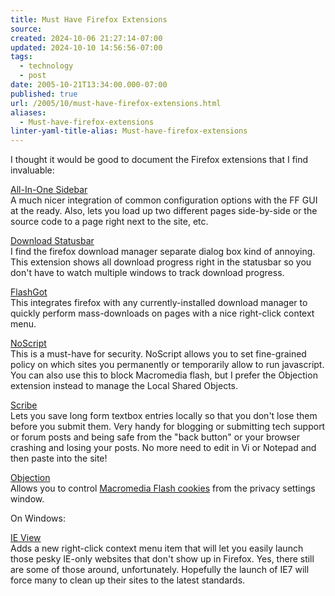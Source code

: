 ```yaml
---
title: Must Have Firefox Extensions
source: 
created: 2024-10-06 21:27:14-07:00
updated: 2024-10-10 14:56:56-07:00
tags:
  - technology
  - post
date: 2005-10-21T13:34:00.000-07:00
published: true
url: /2005/10/must-have-firefox-extensions.html
aliases:
  - Must-have-firefox-extensions
linter-yaml-title-alias: Must-have-firefox-extensions
---
```



I thought it would be good to document the Firefox extensions that I find invaluable:  
  
[All-In-One Sidebar](http://firefox.exxile.net/index.php)  
A much nicer integration of common configuration options with the FF GUI at the ready. Also, lets you load up two different pages side-by-side or the source code to a page right next to the site, etc.  
  
[Download Statusbar](http://downloadstatusbar.mozdev.org/)  
I find the firefox download manager separate dialog box kind of annoying. This extension shows all download progress right in the statusbar so you don't have to watch multiple windows to track download progress.  
  
[FlashGot](http://www.flashgot.net/whats)  
This integrates firefox with any currently-installed download manager to quickly perform mass-downloads on pages with a nice right-click context menu.  
  
[NoScript](http://www.noscript.net/whats)  
This is a must-have for security. NoScript allows you to set fine-grained policy on which sites you permanently or temporarily allow to run javascript. You can also use this to block Macromedia flash, but I prefer the Objection extension instead to manage the Local Shared Objects.  
  
[Scribe](http://prismicspiral.com/scribe/)  
Lets you save long form textbox entries locally so that you don't lose them before you submit them. Very handy for blogging or submitting tech support or forum posts and being safe from the "back button" or your browser crashing and losing your posts. No more need to edit in Vi or Notepad and then paste into the site!  
  
[Objection](http://www.yardley.ca/objection/)  
Allows you to control [Macromedia Flash cookies](/archives/2005/09/are_you_blockin.html) from the privacy settings window.  
  
On Windows:  
  
[IE View](https://addons.mozilla.org/extensions/moreinfo.php?id=35&application=firefox)  
Adds a new right-click context menu item that will let you easily launch those pesky IE-only websites that don't show up in Firefox. Yes, there still are some of those around, unfortunately. Hopefully the launch of IE7 will force many to clean up their sites to the latest standards.